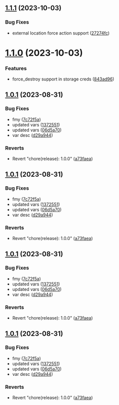 ## [1.1.1](https://github.com/data-platform-hq/terraform-databricks-external-location/compare/v1.1.0...v1.1.1) (2023-10-03)


### Bug Fixes

* external location force action support ([27274fc](https://github.com/data-platform-hq/terraform-databricks-external-location/commit/27274fcd55efba62f6491deb37d88e5b8563d92a))

# [1.1.0](https://github.com/data-platform-hq/terraform-databricks-external-location/compare/v1.0.1...v1.1.0) (2023-10-03)


### Features

* force_destroy support in storage creds ([843ad96](https://github.com/data-platform-hq/terraform-databricks-external-location/commit/843ad96cd9f399ed98a506eebeeb1c9ca21fbace))

## [1.0.1](https://github.com/data-platform-hq/terraform-databricks-external-location/compare/v1.0.0...v1.0.1) (2023-08-31)


### Bug Fixes

* fmy ([7c72f5a](https://github.com/data-platform-hq/terraform-databricks-external-location/commit/7c72f5af4db8ccd7d2d8cb7cc59159b511777497))
* updated vars ([1372551](https://github.com/data-platform-hq/terraform-databricks-external-location/commit/137255148695c63fba8e73363ccdf51264767ce4))
* updated vars ([06d5a70](https://github.com/data-platform-hq/terraform-databricks-external-location/commit/06d5a70e7ea652851f6d4367d593d2bfedc36a18))
* var desc ([d29a944](https://github.com/data-platform-hq/terraform-databricks-external-location/commit/d29a94484a621932186fcef315019730909dc8ae))


### Reverts

* Revert "chore(release): 1.0.0" ([a73faea](https://github.com/data-platform-hq/terraform-databricks-external-location/commit/a73faea369512e11a742f8d604fe56f561b45e8f))

## [1.0.1](https://github.com/data-platform-hq/terraform-databricks-external-location/compare/v1.0.0...v1.0.1) (2023-08-31)


### Bug Fixes

* fmy ([7c72f5a](https://github.com/data-platform-hq/terraform-databricks-external-location/commit/7c72f5af4db8ccd7d2d8cb7cc59159b511777497))
* updated vars ([1372551](https://github.com/data-platform-hq/terraform-databricks-external-location/commit/137255148695c63fba8e73363ccdf51264767ce4))
* updated vars ([06d5a70](https://github.com/data-platform-hq/terraform-databricks-external-location/commit/06d5a70e7ea652851f6d4367d593d2bfedc36a18))
* var desc ([d29a944](https://github.com/data-platform-hq/terraform-databricks-external-location/commit/d29a94484a621932186fcef315019730909dc8ae))


### Reverts

* Revert "chore(release): 1.0.0" ([a73faea](https://github.com/data-platform-hq/terraform-databricks-external-location/commit/a73faea369512e11a742f8d604fe56f561b45e8f))

## [1.0.1](https://github.com/data-platform-hq/terraform-databricks-external-location/compare/v1.0.0...v1.0.1) (2023-08-31)


### Bug Fixes

* fmy ([7c72f5a](https://github.com/data-platform-hq/terraform-databricks-external-location/commit/7c72f5af4db8ccd7d2d8cb7cc59159b511777497))
* updated vars ([1372551](https://github.com/data-platform-hq/terraform-databricks-external-location/commit/137255148695c63fba8e73363ccdf51264767ce4))
* updated vars ([06d5a70](https://github.com/data-platform-hq/terraform-databricks-external-location/commit/06d5a70e7ea652851f6d4367d593d2bfedc36a18))
* var desc ([d29a944](https://github.com/data-platform-hq/terraform-databricks-external-location/commit/d29a94484a621932186fcef315019730909dc8ae))


### Reverts

* Revert "chore(release): 1.0.0" ([a73faea](https://github.com/data-platform-hq/terraform-databricks-external-location/commit/a73faea369512e11a742f8d604fe56f561b45e8f))

## [1.0.1](https://github.com/data-platform-hq/terraform-databricks-external-location/compare/v1.0.0...v1.0.1) (2023-08-31)


### Bug Fixes

* fmy ([7c72f5a](https://github.com/data-platform-hq/terraform-databricks-external-location/commit/7c72f5af4db8ccd7d2d8cb7cc59159b511777497))
* updated vars ([1372551](https://github.com/data-platform-hq/terraform-databricks-external-location/commit/137255148695c63fba8e73363ccdf51264767ce4))
* updated vars ([06d5a70](https://github.com/data-platform-hq/terraform-databricks-external-location/commit/06d5a70e7ea652851f6d4367d593d2bfedc36a18))
* var desc ([d29a944](https://github.com/data-platform-hq/terraform-databricks-external-location/commit/d29a94484a621932186fcef315019730909dc8ae))


### Reverts

* Revert "chore(release): 1.0.0" ([a73faea](https://github.com/data-platform-hq/terraform-databricks-external-location/commit/a73faea369512e11a742f8d604fe56f561b45e8f))
